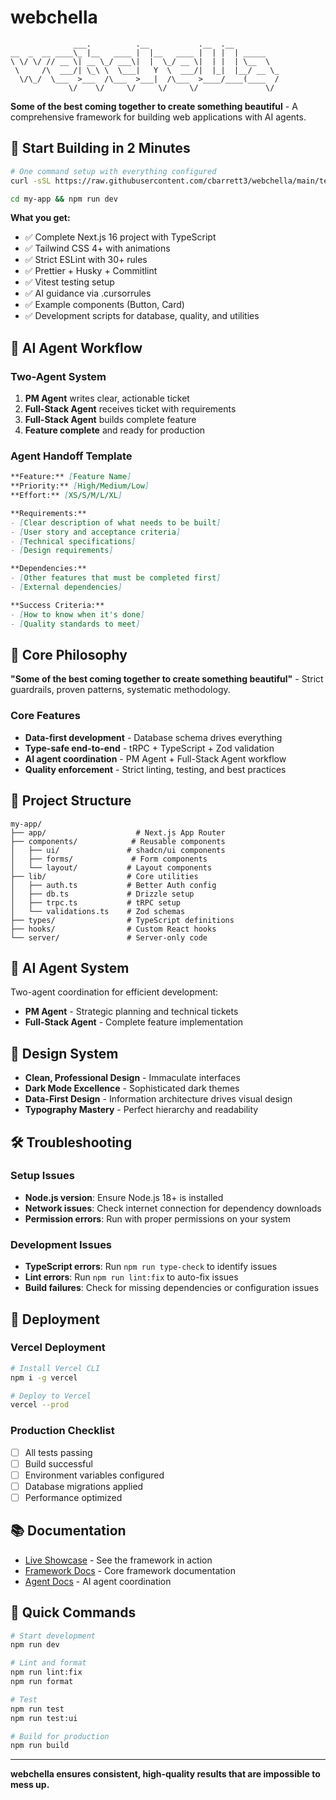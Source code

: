 # webchella

```
              ___.          .__           .__  .__          
__  _  __ ____\_ |__   ____ |  |__   ____ |  | |  | _____   
\ \/ \/ // __ \| __ \_/ ___\|  |  \_/ __ \|  | |  | \__  \  
 \     /\  ___/| \_\ \  \___|   Y  \  ___/|  |_|  |__/ __ \_
  \/\_/  \___  >___  /\___  >___|  /\___  >____/____(____  /
             \/    \/     \/     \/     \/               \/ 
```

**Some of the best coming together to create something beautiful** - A comprehensive framework for building web applications with AI agents.

## 🚀 Start Building in 2 Minutes

```bash
# One command setup with everything configured
curl -sSL https://raw.githubusercontent.com/cbarrett3/webchella/main/templates/setup-script.sh | bash -s my-app

cd my-app && npm run dev
```

**What you get:**
- ✅ Complete Next.js 16 project with TypeScript
- ✅ Tailwind CSS 4+ with animations
- ✅ Strict ESLint with 30+ rules
- ✅ Prettier + Husky + Commitlint
- ✅ Vitest testing setup
- ✅ AI guidance via .cursorrules
- ✅ Example components (Button, Card)
- ✅ Development scripts for database, quality, and utilities

## 🤖 AI Agent Workflow

### **Two-Agent System**
1. **PM Agent** writes clear, actionable ticket
2. **Full-Stack Agent** receives ticket with requirements
3. **Full-Stack Agent** builds complete feature
4. **Feature complete** and ready for production

### **Agent Handoff Template**
```markdown
**Feature:** [Feature Name]
**Priority:** [High/Medium/Low]
**Effort:** [XS/S/M/L/XL]

**Requirements:**
- [Clear description of what needs to be built]
- [User story and acceptance criteria]
- [Technical specifications]
- [Design requirements]

**Dependencies:**
- [Other features that must be completed first]
- [External dependencies]

**Success Criteria:**
- [How to know when it's done]
- [Quality standards to meet]
```

## 🎯 Core Philosophy

**"Some of the best coming together to create something beautiful"** - Strict guardrails, proven patterns, systematic methodology.

### Core Features
- **Data-first development** - Database schema drives everything
- **Type-safe end-to-end** - tRPC + TypeScript + Zod validation
- **AI agent coordination** - PM Agent + Full-Stack Agent workflow
- **Quality enforcement** - Strict linting, testing, and best practices

## 📁 Project Structure

```
my-app/
├── app/                    # Next.js App Router
├── components/            # Reusable components
│   ├── ui/               # shadcn/ui components
│   ├── forms/             # Form components
│   └── layout/           # Layout components
├── lib/                  # Core utilities
│   ├── auth.ts           # Better Auth config
│   ├── db.ts             # Drizzle setup
│   ├── trpc.ts           # tRPC setup
│   └── validations.ts    # Zod schemas
├── types/                # TypeScript definitions
├── hooks/                # Custom React hooks
└── server/               # Server-only code
```

## 🤖 AI Agent System

Two-agent coordination for efficient development:
- **PM Agent** - Strategic planning and technical tickets
- **Full-Stack Agent** - Complete feature implementation

## 🎨 Design System

- **Clean, Professional Design** - Immaculate interfaces
- **Dark Mode Excellence** - Sophisticated dark themes  
- **Data-First Design** - Information architecture drives visual design
- **Typography Mastery** - Perfect hierarchy and readability

## 🛠️ Troubleshooting

### **Setup Issues**
- **Node.js version**: Ensure Node.js 18+ is installed
- **Network issues**: Check internet connection for dependency downloads
- **Permission errors**: Run with proper permissions on your system

### **Development Issues**
- **TypeScript errors**: Run `npm run type-check` to identify issues
- **Lint errors**: Run `npm run lint:fix` to auto-fix issues
- **Build failures**: Check for missing dependencies or configuration issues

## 🚀 Deployment

### **Vercel Deployment**
```bash
# Install Vercel CLI
npm i -g vercel

# Deploy to Vercel
vercel --prod
```

### **Production Checklist**
- [ ] All tests passing
- [ ] Build successful
- [ ] Environment variables configured
- [ ] Database migrations applied
- [ ] Performance optimized

## 📚 Documentation

- [Live Showcase](showcase/) - See the framework in action
- [Framework Docs](docs/framework/) - Core framework documentation
- [Agent Docs](docs/agents/) - AI agent coordination

## 🚀 Quick Commands

```bash
# Start development
npm run dev

# Lint and format
npm run lint:fix
npm run format

# Test
npm run test
npm run test:ui

# Build for production
npm run build
```

---

**webchella ensures consistent, high-quality results that are impossible to mess up.**
